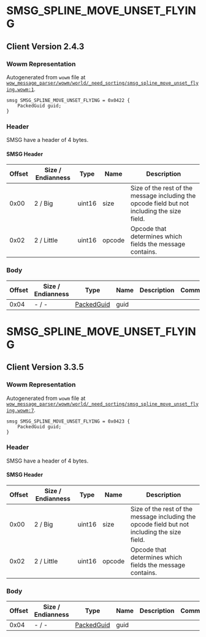 # SMSG_SPLINE_MOVE_UNSET_FLYING

## Client Version 2.4.3

### Wowm Representation

Autogenerated from `wowm` file at [`wow_message_parser/wowm/world/_need_sorting/smsg_spline_move_unset_flying.wowm:1`](https://github.com/gtker/wow_messages/tree/main/wow_message_parser/wowm/world/_need_sorting/smsg_spline_move_unset_flying.wowm#L1).
```rust,ignore
smsg SMSG_SPLINE_MOVE_UNSET_FLYING = 0x0422 {
    PackedGuid guid;
}
```
### Header

SMSG have a header of 4 bytes.

#### SMSG Header

| Offset | Size / Endianness | Type   | Name   | Description |
| ------ | ----------------- | ------ | ------ | ----------- |
| 0x00   | 2 / Big           | uint16 | size   | Size of the rest of the message including the opcode field but not including the size field.|
| 0x02   | 2 / Little        | uint16 | opcode | Opcode that determines which fields the message contains.|

### Body

| Offset | Size / Endianness | Type | Name | Description | Comment |
| ------ | ----------------- | ---- | ---- | ----------- | ------- |
| 0x04 | - / - | [PackedGuid](../spec/packed-guid.md) | guid |  |  |

# SMSG_SPLINE_MOVE_UNSET_FLYING

## Client Version 3.3.5

### Wowm Representation

Autogenerated from `wowm` file at [`wow_message_parser/wowm/world/_need_sorting/smsg_spline_move_unset_flying.wowm:7`](https://github.com/gtker/wow_messages/tree/main/wow_message_parser/wowm/world/_need_sorting/smsg_spline_move_unset_flying.wowm#L7).
```rust,ignore
smsg SMSG_SPLINE_MOVE_UNSET_FLYING = 0x0423 {
    PackedGuid guid;
}
```
### Header

SMSG have a header of 4 bytes.

#### SMSG Header

| Offset | Size / Endianness | Type   | Name   | Description |
| ------ | ----------------- | ------ | ------ | ----------- |
| 0x00   | 2 / Big           | uint16 | size   | Size of the rest of the message including the opcode field but not including the size field.|
| 0x02   | 2 / Little        | uint16 | opcode | Opcode that determines which fields the message contains.|

### Body

| Offset | Size / Endianness | Type | Name | Description | Comment |
| ------ | ----------------- | ---- | ---- | ----------- | ------- |
| 0x04 | - / - | [PackedGuid](../spec/packed-guid.md) | guid |  |  |

